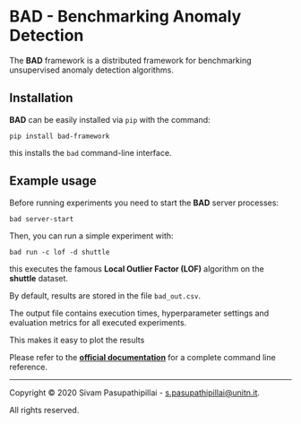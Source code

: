 # BAD - Benchmarking Anomaly Detection
The **BAD** framework is a distributed framework for benchmarking unsupervised anomaly detection algorithms.

Installation
------------
**BAD** can be easily installed via `pip` with the command:

```
pip install bad-framework
```
this installs the `bad` command-line interface.

Example usage
-------------
Before running experiments you need to start the **BAD** server processes:

```
bad server-start
```
Then, you can run a simple experiment with:

```
bad run -c lof -d shuttle
```
this executes the famous **Local Outlier Factor (LOF)** algorithm on the **shuttle** dataset.

By default, results are stored in the file `bad_out.csv`.

The output file contains execution times, hyperparameter settings and evaluation metrics for all executed experiments.

This makes it easy to plot the results 

Please refer to the **[official documentation](https://passiv-me.github.io/bad-framework/)** for a complete command line reference.

---

Copyright © 2020 Sivam Pasupathipillai - <s.pasupathipillai@unitn.it>.

All rights reserved.
